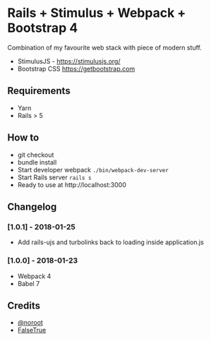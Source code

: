 # Rails + Stimulus + Webpack + Bootstrap 4 

Combination of my favourite web stack with piece of modern stuff.

* StimulusJS - https://stimulusjs.org/
* Bootstrap CSS https://getbootstrap.com

## Requirements
* Yarn
* Rails > 5

## How to

* git checkout
* bundle install
* Start developer webpack `./bin/webpack-dev-server`
* Start Rails server `rails s`
* Ready to use at http://localhost:3000


## Changelog

### [1.0.1] - 2018-01-25
- Add rails-ujs and turbolinks back to loading inside application.js

### [1.0.0] - 2018-01-23
- Webpack 4
- Babel 7

## Credits

* [@noroot](https://twitter.com/noroot)
* [FalseTrue](https://blog.falsetrue.io)
